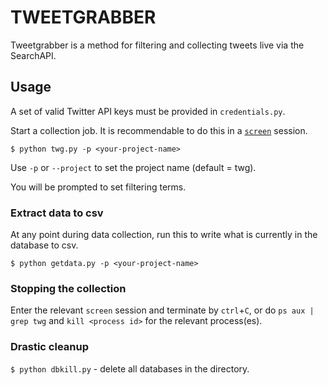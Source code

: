 # TWEETGRABBER

Tweetgrabber is a method for filtering and collecting tweets live via the SearchAPI. 

## Usage 

A set of valid Twitter API keys must be provided in `credentials.py`.

Start a collection job. It is recommendable to do this in a [`screen`](https://linuxize.com/post/how-to-use-linux-screen/) session.

```
$ python twg.py -p <your-project-name>
```

Use `-p` or `--project` to set the project name (default = twg).

You will be prompted to set filtering terms.

### Extract data to csv

At any point during data collection, run this to write what is currently in the database to csv.

```
$ python getdata.py -p <your-project-name>
```


### Stopping the collection

Enter the relevant `screen` session and terminate by `ctrl`+`C`, or do `ps aux | grep twg` and `kill <process id>` for the relevant process(es).


### Drastic cleanup

`$ python dbkill.py` - delete all databases in the directory.
